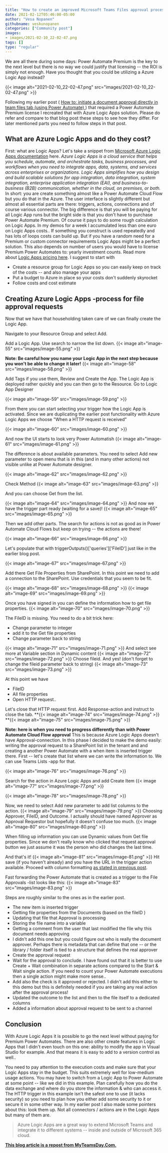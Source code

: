 ```yaml
---
title: "How to create an improved Microsoft Teams Files approval process using Azure Logic Apps"
date: 2021-02-12T05:46:00-05:00
author: "Vesa Nopanen"
githubname: veskunopanen
categories: ["Community post"]
images:
- images/2021-02-10_22-02-47.png
tags: []
type: "regular"
---
```


We are all there during some days: Power Automate Premium is the key to
the next level but there is no way we could justify that licensing --
the ROI is simply not enough. Have you thought that you could be
utilizing a Azure Logic App instead?

{{< image alt="2021-02-10_22-02-47.png" src="images/2021-02-10_22-02-47.png" >}}

Following my earlier post ( [How to: initiate a document approval
directly in team files tab (using Power
Automate) ](https://myteamsday.com/2021/01/29/approve-files/)) that
required a Power Automate Premium license I recreated that with Azure
Logic Apps solution. Please do refer and compare to that blog post these
steps to see how they differ. For later mentioned parts you need to
follow steps in that post.

## What are Azure Logic Apps and do they cost? 

First: what are Logic Apps? Let's take a snippet from [Microsoft Azure
Logic Apps
documentation](https://docs.microsoft.com/azure/logic-apps/logic-apps-overview?WT.mc_id=M365-MVP-5003326) here.
*Azure Logic Apps is a cloud service that helps you schedule, automate,
and orchestrate tasks, business processes, and workflows when you need
to integrate apps, data, systems, and services across enterprises or
organizations. Logic Apps simplifies how you design and build scalable
solutions for app integration, data integration, system integration,
enterprise application integration (EAI), and business-to-business (B2B)
communication, whether in the cloud, on premises, or both.*
In short: you are create something almost like a Power Automate Cloud
Flow but you do that in the Azure. The user interface is slightly
different but almost all essential parts are there: triggers, actions,
connections and of course various connector.
The big difference is that you will be paying for all Logic App runs but
the bright side is that you don't have to purchase Power Automate
Premium. Of course it pays to do some rough calculation on Logic Apps.
In my demos for a week I accumulated less than one euro on Logic Apps
costs.. If something you construct is used repeatedly and has lots of
loops costs can build up. But if you have a random need for a Premium or
custom connector requirements Logic Apps might be a perfect solution.
This also depends on number of users you would have to license Premium
Power Automates to: yearly investment counts.
Read more about [Logic Apps pricing
here](https://docs.microsoft.com/azure/logic-apps/logic-apps-pricing?WT.mc_id=M365-MVP-5003326).
I suggest to start with

-   Create a resource group for Logic Apps so you can easily keep on
    track of the costs -- and also manage your apps
-   Put a budget to Azure in place so your costs don't suddenly
    skyrocket
-   Follow costs and cost estimate

## Creating Azure Logic Apps -process for file approval requests

Now that we have that householding taken care of we can finally create
the Logic App.

Navigate to your Resource Group and select  Add.


Add a Logic App. Use search to narrow the list down.
{{< image alt="image-55" src="images/image-55.png" >}}
 

**Note: Be careful how you name your Logic App in the next step because
you won't be able to change it later!**
{{< image alt="image-58" src="images/image-58.png" >}}
 

Add Tags if you use them, Review and Create the App. The Logic App is
deployed rather quickly and you can then go to the Resource.
Go to Logic App Designer
 

{{< image alt="image-59" src="images/image-59.png" >}}
 

From there you can start selecting your trigger how the Logic App is
activated. Since we are duplicating the earlier post functionality with
Azure Logic Apps we choose "When a HTTP request is received"
 

{{< image alt="image-60" src="images/image-60.png" >}}
 

And now the UI starts to look very Power Automatish
{{< image alt="image-61" src="images/image-61.png" >}}
 

The difference is about available parameters. You need to select  Add
new parameter to open menu that is in this (and in many other actions)
not visible unlike at Power Automate designer.
 

{{< image alt="image-62" src="images/image-62.png" >}}
 

Check Method
{{< image alt="image-63" src="images/image-63.png" >}}
 

And you can choose Get from the list.
 

{{< image alt="image-64" src="images/image-64.png" >}}
And now we have the trigger part ready (waiting for a save)!
{{< image alt="image-65" src="images/image-65.png" >}}
 

Then we add other parts. The search for actions is not as good as in
Power Automate Cloud Flows but keep on trying -- the actions are there!
 

{{< image alt="image-66" src="images/image-66.png" >}}
 

Let's populate that with triggerOutputs()\['queries'\]\['FileID'\] just
like in the earlier blog post.
 

{{< image alt="image-67" src="images/image-67.png" >}}
 

Add there Get File Properties from SharePoint. In this point we need to
add a connection to the SharePoint. Use credentials that you seem to be
fit.
 

{{< image alt="image-68" src="images/image-68.png" >}}
{{< image alt="image-69" src="images/image-69.png" >}}

Once you have signed in you can define the information how to get file
properties.
{{< image alt="image-70" src="images/image-70.png" >}}
 

The FileID is missing. You need to do a bit trick here:

-   Change parameter to integer
-   add it to the Get file properties
-   Change parameter back to string

{{< image alt="image-71" src="images/image-71.png" >}}
And select  see more at Variable section in Dynamic content
{{< image alt="image-72" src="images/image-72.png" >}}
Choose fileid. And yes! (don't forget to change the fileid parameter
back to string)
{{< image alt="image-73" src="images/image-73.png" >}}
 

At this point we have

-   FileID
-   All file properties
-   Open HTTP request..

Let's close that HTTP request first. Add Response-action and instruct to
close the tab.
**{{< image alt="image-74" src="images/image-74.png" >}}
**{{< image alt="image-75" src="images/image-75.png" >}}
 

**Note: here is when you need to progress differently than with Power
Automate Cloud Flow approval**
This is because Azure Logic Apps doesn't have Approval-connection. In
this phase I decided to make the demo easily: writing the approval
request to a SharePoint list in the tenant and and creating a another
Power Automate with a when item is inserted trigger there.
First -- let's create that list where we can write the information to.
We can use Teams Lists -app for that.

{{< image alt="image-76" src="images/image-76.png" >}}
 

Search for the action in Azure Logic Apps and add Create Item
{{< image alt="image-77" src="images/image-77.png" >}}
 

{{< image alt="image-78" src="images/image-78.png" >}}
 

Now, we need to select  Add new parameter to add list columns to the
action.
{{< image alt="image-79" src="images/image-79.png" >}}
Choosing Approver, FileID, and Outcome. I actually should have named
Approver as Approval Requestor but hopefully it doesn't confuse too
much.
{{< image alt="image-80" src="images/image-80.png" >}}
 

When filling up information you can use Dynamic values from Get file
properties. Since we don't really know who clicked that request approval
button we just assume it was the person who did changes the last time.

And that's it!
{{< image alt="image-81" src="images/image-81.png" >}}
Hit save (if you haven't already) and you have the URL in the trigger
action available. Proceed with column formatting [as stated in previous
post](https://myteamsday.com/2021/01/29/approve-files/).

Fast forwarding the Power Automate that is created as a trigger to the
File Approvals -list looks like this:
{{< image alt="image-83" src="images/image-83.png" >}}
 

Steps are roughly similar to the ones as in the earlier post.

-   The new item is inserted trigger
-   Getting file properties from the Documents (based on the fileID )
-   Updating that file that Approval is processing
-   Storing the file name into a variable
-   Getting a comment from the user that last modified the file why this
    document needs approving
-   I didn't add this one but you could figure out who is really the
    document approver. Perhaps there is metadata that can define that
    one -- or the library / folder itself is tied to a structure that
    defines the real approver
-   Create the approval request
-   Wait for the approval to conclude. I have found out that it is
    better to use Create + Wait combination in separate actions compared
    to the Start & Wait single action. If you need to count your Power
    Automate executions then a single action might make more sense..
-   Add also the check is it approved or rejected. I didn't add this
    either to this demo but this is definitely needed if you are taking
    any real action after the approval process!
-   Updated the outcome to the list and then to the file itself to a
    dedicated columns
-   Added a information about approval request to be sent to a channel

## Conclusion 

With Azure Logic Apps it is possible to go the next level without paying
for Premium Power Automates. There are also other create features in
Logic Apps that I didn't even touch on this one: ability to modify the
app in Visual Studio for example. And that means it is easy to add to a
version control as well..

You need to pay attention to the execution costs and make sure that your
Logic Apps stay in the budget. This suits extremely well for low-medium
usage actions.
You may have to switch from a Logic App to Power Automate at some point
-- like we did in this example. Plan carefully how you do the data
exchange and where do you store the information & who can access it. The
HTTP trigger in this example isn't the safest one to use (it lacks
security) so you need to plan how you either add some security to it or
secure it in some other way. In my earlier post I also made some
pointers about this: look them up.
Not all connectors / actions are in the Logic Apps but many of them are.

> Azure Logic Apps are a great way to extend Microsoft Teams and
> integrate it to different systems -- inside and outside of Microsoft
> 365 cloud.
> 
[**This blog article is a repost from
MyTeamsDay.Com.**](https://myteamsday.com/2021/02/10/improved-files-approval/)
